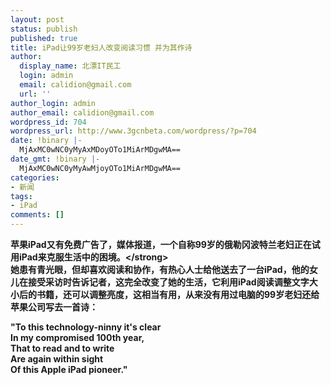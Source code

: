 ```yaml
---
layout: post
status: publish
published: true
title: iPad让99岁老妇人改变阅读习惯 并为其作诗
author:
  display_name: 北漂IT民工
  login: admin
  email: calidion@gmail.com
  url: ''
author_login: admin
author_email: calidion@gmail.com
wordpress_id: 704
wordpress_url: http://www.3gcnbeta.com/wordpress/?p=704
date: !binary |-
  MjAxMC0wNC0yMyAxMDoyOTo1MiArMDgwMA==
date_gmt: !binary |-
  MjAxMC0wNC0yMyAwMjoyOTo1MiArMDgwMA==
categories:
- 新闻
tags:
- iPad
comments: []
---
```

<p><strong>苹果iPad又有免费广告了，媒体报道，一个自称99岁的俄勒冈波特兰老妇正在试用iPad来克服生活中的困境。<&#47;strong><br />
她患有青光眼，但却喜欢阅读和协作，有热心人士给他送去了一台iPad，他的女儿在接受采访时告诉记者，这完全改变了她的生活，它利用iPad阅读调整文字大小后的书籍，还可以调整亮度，这相当有用，从来没有用过电脑的99岁老妇还给苹果公司写去一首诗：</p>
<p>"To this technology-ninny it's clear<br />
In my compromised 100th year,<br />
That to read and to write<br />
Are again within sight<br />
Of this Apple iPad pioneer."</p>
